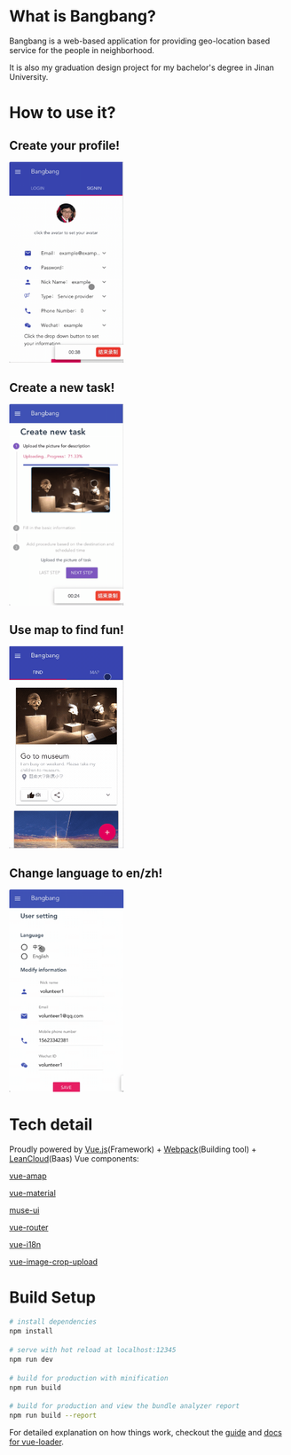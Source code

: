 # What is Bangbang?

Bangbang is a web-based application for providing geo-location based service for the people in neighborhood.

It is also my graduation design project for my bachelor's degree in Jinan University.

# How to use it?

## Create your profile!
<img src="https://github.com/LeoEatle/Bangbang/blob/master/gif/register.gif" width="206">

## Create a new task!
<img src="https://github.com/LeoEatle/Bangbang/blob/master/gif/createtask1.gif" width="206">

## Use map to find fun!
<img src="https://github.com/LeoEatle/Bangbang/blob/master/gif/map2.gif" width="206">

## Change language to en/zh!
<img src="https://github.com/LeoEatle/Bangbang/blob/master/gif/international.gif" width="206">

# Tech detail
Proudly powered by [Vue.js](https://vuejs.org)(Framework) + [Webpack](https://webpack.js.org/)(Building tool) + [LeanCloud](https://leancloud.cn/)(Baas)
Vue components:

[vue-amap](https://elemefe.github.io/vue-amap/#/docs/map)

[vue-material](vuematerial.github.io/#/)

[muse-ui](http://www.muse-ui.org/#/index)

[vue-router](https://router.vuejs.org/en/)

[vue-i18n](http://kazupon.github.io/vue-i18n/en/)

[vue-image-crop-upload](https://github.com/dai-siki/vue-image-crop-upload)



# Build Setup

``` bash
# install dependencies
npm install

# serve with hot reload at localhost:12345
npm run dev

# build for production with minification
npm run build

# build for production and view the bundle analyzer report
npm run build --report
```

For detailed explanation on how things work, checkout the [guide](http://vuejs-templates.github.io/webpack/) and [docs for vue-loader](http://vuejs.github.io/vue-loader).
